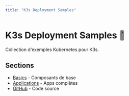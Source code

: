```yaml
---
title: "K3s Deployment Samples"
---
```


# K3s Deployment Samples 🚀

Collection d'exemples Kubernetes pour K3s.

## Sections

- [Basics](/basics/) - Composants de base
- [Applications](/applications/) - Apps complètes
- [GitHub](https://github.com/maxime67/manifest_k3s_sample) - Code source
